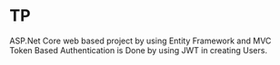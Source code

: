 # TP
ASP.Net Core web based project by using Entity Framework and MVC
Token Based Authentication is Done by using JWT in creating Users.
